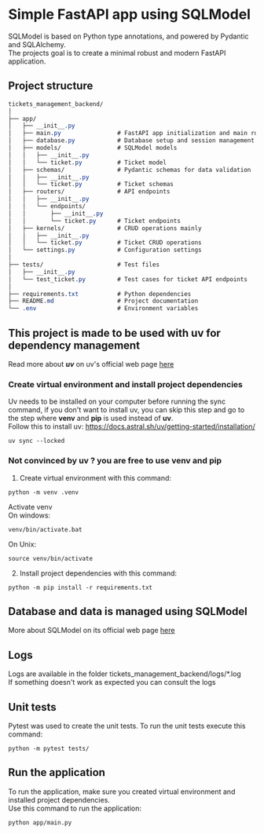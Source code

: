 # Simple FastAPI app using SQLModel  
SQLModel is based on Python type annotations, and powered by Pydantic and SQLAlchemy.  
The projects goal is to create a minimal robust and modern FastAPI application.  

## Project structure
```scss
tickets_management_backend/
│
├── app/
│   ├── __init__.py
│   ├── main.py                # FastAPI app initialization and main routes
│   ├── database.py            # Database setup and session management
│   ├── models/                # SQLModel models
│   │   ├── __init__.py
│   │   └── ticket.py          # Ticket model
│   ├── schemas/               # Pydantic schemas for data validation
│   │   ├── __init__.py
│   │   └── ticket.py          # Ticket schemas
│   ├── routers/               # API endpoints
│   │   ├── __init__.py
│   │   └── endpoints/
│   │       ├── __init__.py
│   │       └── ticket.py      # Ticket endpoints
│   ├── kernels/               # CRUD operations mainly
│   │   ├── __init__.py
│   │   └── ticket.py          # Ticket CRUD operations
│   └── settings.py            # Configuration settings
│
├── tests/                     # Test files
│   ├── __init__.py
│   └── test_ticket.py         # Test cases for ticket API endpoints
│
├── requirements.txt           # Python dependencies
├── README.md                  # Project documentation
└── .env                       # Environment variables
```

## This project is made to be used with **uv** for dependency management
Read more about **_uv_** on uv's official web page [here](https://docs.astral.sh/uv/) 
### Create virtual environment and install project dependencies
Uv needs to be installed on your computer before running the sync command, if you don't want to install uv, you can skip this step and go to the step where **venv** and **pip** is used instead of **uv**.  
Follow this to install uv: https://docs.astral.sh/uv/getting-started/installation/
```
uv sync --locked
```

### Not convinced by uv ? you are free to use venv and pip
1. Create virtual environment with this command:
```shell
python -m venv .venv
```
Activate venv  
On windows:
```shell
venv/bin/activate.bat
```
On Unix:
```shell
source venv/bin/activate
```

2. Install project dependencies with this command:
```shell
python -m pip install -r requirements.txt
```

## Database and data is managed using SQLModel
More about SQLModel on its official web page [here](https://sqlmodel.tiangolo.com/#sql-databases-in-fastapi)

## Logs
Logs are available in the folder tickets_management_backend/logs/*.log  
If something doesn't work as expected you can consult the logs

## Unit tests
Pytest was used to create the unit tests.
To run the unit tests execute this command:
```shell
python -m pytest tests/
```

## Run the application
To run the application, make sure you created virtual environment and installed project dependencies.  
Use this command to run the application:
```shell
python app/main.py
```

